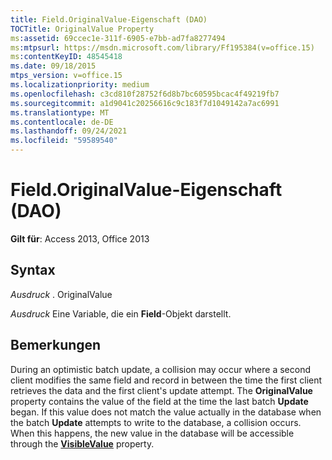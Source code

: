 ```yaml
---
title: Field.OriginalValue-Eigenschaft (DAO)
TOCTitle: OriginalValue Property
ms:assetid: 69ccec1e-311f-6905-e7bb-ad7fa8277494
ms:mtpsurl: https://msdn.microsoft.com/library/Ff195384(v=office.15)
ms:contentKeyID: 48545418
ms.date: 09/18/2015
mtps_version: v=office.15
ms.localizationpriority: medium
ms.openlocfilehash: c3cd810f28752f6d8b7bc60595bcac4f49219fb7
ms.sourcegitcommit: a1d9041c20256616c9c183f7d1049142a7ac6991
ms.translationtype: MT
ms.contentlocale: de-DE
ms.lasthandoff: 09/24/2021
ms.locfileid: "59589540"
---
```

# <a name="fieldoriginalvalue-property-dao"></a>Field.OriginalValue-Eigenschaft (DAO)


**Gilt für**: Access 2013, Office 2013

## <a name="syntax"></a>Syntax

*Ausdruck* . OriginalValue

*Ausdruck* Eine Variable, die ein **Field**-Objekt darstellt.

## <a name="remarks"></a>Bemerkungen

During an optimistic batch update, a collision may occur where a second client modifies the same field and record in between the time the first client retrieves the data and the first client's update attempt. The **OriginalValue** property contains the value of the field at the time the last batch **Update** began. If this value does not match the value actually in the database when the batch **Update** attempts to write to the database, a collision occurs. When this happens, the new value in the database will be accessible through the **[VisibleValue](field-visiblevalue-property-dao.md)** property.

